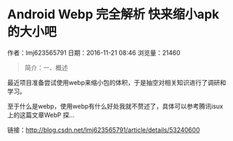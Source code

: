 # Android Webp 完全解析 快来缩小apk的大小吧
作者：lmj623565791
日期：2016-11-21 08:46
浏览量：21460
> 简介：一、概述

最近项目准备尝试使用webp来缩小包的体积，于是抽空对相关知识进行了调研和学习。

至于什么是webp，使用webp有什么好处我就不赘述了，具体可以参考腾讯isux上的这篇文章WebP 探...

 链接：http://blog.csdn.net/lmj623565791/article/details/53240600
